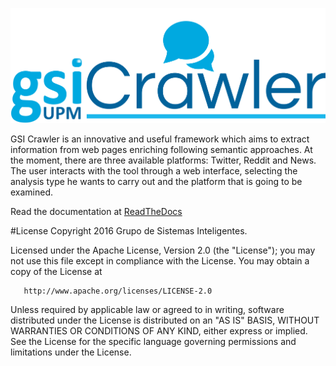 ![GSICrawler Logo](./docs/_static/logo-gsi-crawler.png)

GSI Crawler is an innovative and useful framework which aims to extract information from web pages enriching following semantic approaches.
At the moment, there are three available platforms: Twitter, Reddit and News.
The user interacts with the tool through a web interface, selecting the analysis type he wants to carry out and the platform that is going to be examined.

Read the documentation at [ReadTheDocs](http://gsicrawler.readthedocs.io/en/latest/) 

#License
   Copyright 2016 Grupo de Sistemas Inteligentes.

   Licensed under the Apache License, Version 2.0 (the "License");
   you may not use this file except in compliance with the License.
   You may obtain a copy of the License at

       http://www.apache.org/licenses/LICENSE-2.0

   Unless required by applicable law or agreed to in writing, software
   distributed under the License is distributed on an "AS IS" BASIS,
   WITHOUT WARRANTIES OR CONDITIONS OF ANY KIND, either express or implied.
   See the License for the specific language governing permissions and
   limitations under the License.

